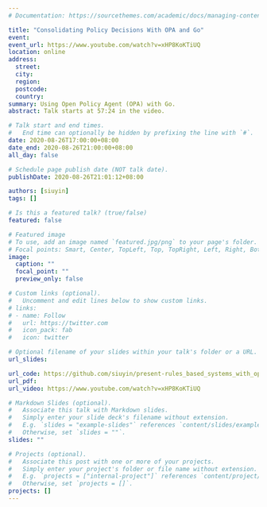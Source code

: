 ```yaml
---
# Documentation: https://sourcethemes.com/academic/docs/managing-content/

title: "Consolidating Policy Decisions With OPA and Go"
event:
event_url: https://www.youtube.com/watch?v=xHP8KoKTiUQ
location: online
address:
  street:
  city:
  region:
  postcode:
  country:
summary: Using Open Policy Agent (OPA) with Go.
abstract: Talk starts at 57:24 in the video.

# Talk start and end times.
#   End time can optionally be hidden by prefixing the line with `#`.
date: 2020-08-26T17:00:00+08:00
date_end: 2020-08-26T21:00:00+08:00
all_day: false

# Schedule page publish date (NOT talk date).
publishDate: 2020-08-26T21:01:12+08:00

authors: [siuyin]
tags: []

# Is this a featured talk? (true/false)
featured: false

# Featured image
# To use, add an image named `featured.jpg/png` to your page's folder. 
# Focal points: Smart, Center, TopLeft, Top, TopRight, Left, Right, BottomLeft, Bottom, BottomRight.
image:
  caption: ""
  focal_point: ""
  preview_only: false

# Custom links (optional).
#   Uncomment and edit lines below to show custom links.
# links:
# - name: Follow
#   url: https://twitter.com
#   icon_pack: fab
#   icon: twitter

# Optional filename of your slides within your talk's folder or a URL.
url_slides:

url_code: https://github.com/siuyin/present-rules_based_systems_with_open_policy_agent
url_pdf:
url_video: https://www.youtube.com/watch?v=xHP8KoKTiUQ

# Markdown Slides (optional).
#   Associate this talk with Markdown slides.
#   Simply enter your slide deck's filename without extension.
#   E.g. `slides = "example-slides"` references `content/slides/example-slides.md`.
#   Otherwise, set `slides = ""`.
slides: ""

# Projects (optional).
#   Associate this post with one or more of your projects.
#   Simply enter your project's folder or file name without extension.
#   E.g. `projects = ["internal-project"]` references `content/project/deep-learning/index.md`.
#   Otherwise, set `projects = []`.
projects: []
---
```


